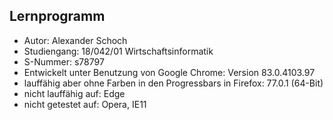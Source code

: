 ## Lernprogramm
- Autor: Alexander Schoch
- Studiengang: 18/042/01 Wirtschaftsinformatik
- S-Nummer: s78797
- Entwickelt unter Benutzung von Google Chrome: Version 83.0.4103.97
- lauffähig aber ohne Farben in den Progressbars in Firefox: 77.0.1 (64-Bit)
- nicht lauffähig auf: Edge
- nicht getestet auf: Opera, IE11
